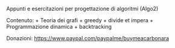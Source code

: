 Appunti e esercitazioni per progettazione di algoritmi (Algo2)

Contenuto:
    + Teoria dei grafi
    + greedy
    + divide et impera
    + Programmazione dinamica
    + backtracking



Donazioni: https://www.paypal.com/paypalme/buymeacarbonara